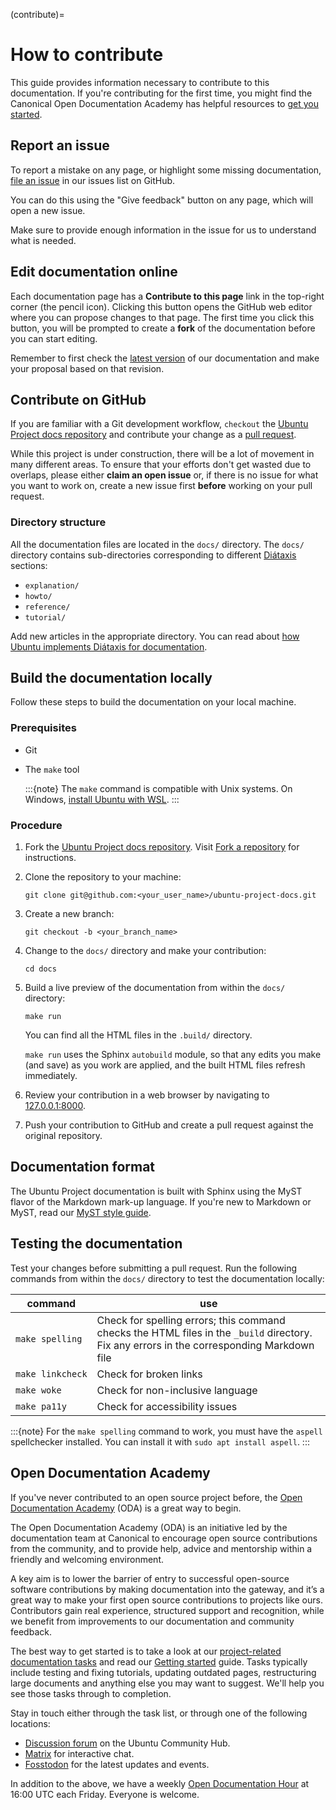 (contribute)=

# How to contribute

This guide provides information necessary to contribute to this documentation.
If you're contributing for the first time, you might find the Canonical Open
Documentation Academy has helpful resources to
[get you started](https://documentationacademy.org/docs/howto/get-started/).

## Report an issue

To report a mistake on any page, or highlight some missing documentation,
[file an issue](https://github.com/ubuntu/ubuntu-project-docs/issues) in our
issues list on GitHub.

You can do this using the "Give feedback" button on any page, which will open a
new issue.

Make sure to provide enough information in the issue for us to understand what
is needed.

## Edit documentation online

Each documentation page has a **Contribute to this page** link in the top-right
corner (the pencil icon). Clicking this button opens the GitHub web editor
where you can propose changes to that page. The first time you click this
button, you will be prompted to create a **fork** of the documentation before
you can start editing.

Remember to first check the
[latest version](https://canonical-ubuntu-project.readthedocs-hosted.com/) of
our documentation and make your proposal based on that revision.

## Contribute on GitHub

If you are familiar with a Git development workflow, `checkout` the
[Ubuntu Project docs repository](https://github.com/ubuntu/ubuntu-project-docs)
and contribute your change as a
[pull request](https://github.com/ubuntu/ubuntu-project-docs/pulls).

While this project is under construction, there will be a lot of movement in
many different areas. To ensure that your efforts don't get wasted due to
overlaps, please either **claim an open issue** or, if there is no issue for
what you want to work on, create a new issue first **before** working on your
pull request.

### Directory structure

All the documentation files are located in the `docs/` directory. The `docs/`
directory contains sub-directories corresponding to different
[Diátaxis](https://diataxis.fr/) sections:

* `explanation/`
* `howto/`
* `reference/`
* `tutorial/`

Add new articles in the appropriate directory. You can read about
[how Ubuntu implements Diátaxis for documentation](https://ubuntu.com/blog/diataxis-a-new-foundation-for-canonical-documentation).

## Build the documentation locally

Follow these steps to build the documentation on your local machine.


### Prerequisites

* Git
* The `make` tool

    :::{note}
    The `make` command is compatible with Unix systems. On Windows,
    [install Ubuntu with WSL](https://documentationacademy.org/docs/howto/get-started/using_wsl/).
    :::


### Procedure

1. Fork the [Ubuntu Project docs repository](https://github.com/ubuntu/ubuntu-project-docs). Visit [Fork a repository](https://docs.github.com/en/pull-requests/collaborating-with-pull-requests/working-with-forks/fork-a-repo) for instructions.

2. Clone the repository to your machine:
    ```none
    git clone git@github.com:<your_user_name>/ubuntu-project-docs.git
    ```

3. Create a new branch:
    ```none
    git checkout -b <your_branch_name>
    ```

4. Change to the `docs/` directory and make your contribution:
    ```
    cd docs
    ```

5. Build a live preview of the documentation from within the `docs/` directory:
    ```
    make run
    ```
    You can find all the HTML files in the `.build/` directory.

    `make run` uses the Sphinx `autobuild` module, so that any edits you make (and save) as you work are applied, and the built HTML files refresh immediately.

6. Review your contribution in a web browser by navigating to [127.0.0.1:8000](http://127.0.0.1:8000/).

7. Push your contribution to GitHub and create a pull request against the original repository.


## Documentation format

The Ubuntu Project documentation is built with Sphinx using the MyST flavor of the Markdown mark-up language. If you're new to Markdown or MyST, read our [MyST style guide](https://canonical-starter-pack.readthedocs-hosted.com/latest/reference/style-guide-myst/).


## Testing the documentation

Test your changes before submitting a pull request. Run the following commands from within the `docs/` directory to test the documentation locally:

| command  | use |
|---------|-----|
| `make spelling` | Check for spelling errors; this command checks the HTML files in the `_build` directory. Fix any errors in the corresponding Markdown file |
| `make linkcheck` | Check for broken links |
| `make woke` | Check for non-inclusive language |
| `make pa11y` | Check for accessibility issues |

:::{note}
For the `make spelling` command to work, you must have the `aspell` spellchecker installed. You can install it with `sudo apt install aspell`.
:::


## Open Documentation Academy

If you've never contributed to an open source project before, the [Open Documentation Academy](https://documentationacademy.org/) (ODA) is a great way to begin.

The Open Documentation Academy (ODA) is an initiative led by the documentation team at Canonical to encourage open source contributions from the community, and to provide help, advice and mentorship within a friendly and welcoming environment.

A key aim is to lower the barrier of entry to successful open-source software contributions by making documentation into the gateway, and it’s a great way to make your first open source contributions to projects like ours. Contributors gain real experience, structured support and recognition, while we benefit from improvements to our documentation and community feedback.

The best way to get started is to take a look at our [project-related documentation tasks](https://github.com/canonical/open-documentation-academy/issues) and read our [Getting started](https://discourse.ubuntu.com/t/getting-started/42769) guide. Tasks typically include testing and fixing tutorials, updating outdated pages, restructuring large documents and anything else you may want to suggest. We'll help you see those tasks through to completion.

Stay in touch either through the task list, or through one of the following locations:

* [Discussion forum](https://discourse.ubuntu.com/c/community/open-documentation-academy/166) on the Ubuntu Community Hub.
* [Matrix](https://matrix.to/#/#documentation:ubuntu.com) for interactive chat.
* [Fosstodon](https://fosstodon.org/@CanonicalDocumentation) for the latest updates and events.

In addition to the above, we have a weekly [Open Documentation Hour](https://discourse.ubuntu.com/t/open-documentation-hour-schedule/45291) at 16:00 UTC each Friday. Everyone is welcome.

